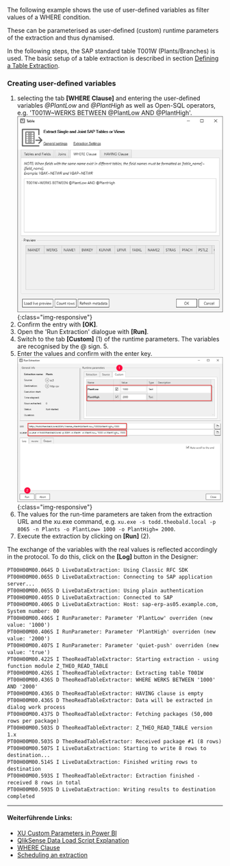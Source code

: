 The following example shows the use of user-defined variables as filter values of a WHERE condition.

These can be parameterised as user-defined (custom) runtime parameters of the extraction and thus dynamised.

In the following steps, the SAP standard table T001W (Plants/Branches) is used. The basic setup of a table extraction is described in section [Defining a Table Extraction](../getting-started/define-a-table-extraction).

### Creating user-defined variables

1. selecting the tab **[WHERE Clause]** and entering the user-defined variables *@PlantLow* and *@PlantHigh* as well as Open-SQL operators, e.g. 'T001W~WERKS BETWEEN @PlantLow AND @PlantHigh'.
![Extraction-User-Variables](/img/content/Extraction-User-Variables.png){:class="img-responsive"}
2. Confirm the entry with **[OK]**.
3. Open the 'Run Extraction' dialogue with **[Run]**.
4. Switch to the tab **[Custom]** (1) of the runtime parameters. The variables are recognised by the @ sign. 5.
5. Enter the values and confirm with the enter key.
![Run-Extraction-Custom-Defined-Parameters](/img/content/Run-Extraction-Custom-Defined-Parameters.png){:class="img-responsive"}
6. The values for the run-time parameters are taken from the extraction URL and the xu.exe command, e.g. `xu.exe -s todd.theobald.local -p 8065 -n Plants -o PlantLow= 1000 -o PlantHigh= 2000`.
7. Execute the extraction by clicking on **[Run]** (2).

The exchange of the variables with the real values is reflected accordingly in the protocol. To do this, click on the **[Log]** button in the Designer:

``` text
PT00H00M00.064S D LiveDataExtraction: Using Classic RFC SDK
PT00H00M00.065S D LiveDataExtraction: Connecting to SAP application server...
PT00H00M00.065S D LiveDataExtraction: Using plain authentication
PT00H00M00.405S D LiveDataExtraction: Connected to SAP
PT00H00M00.406S D LiveDataExtraction: Host: sap-erp-as05.example.com, System number: 00
PT00H00M00.406S I RunParameter: Parameter 'PlantLow' overriden (new value: '1000')
PT00H00M00.406S I RunParameter: Parameter 'PlantHigh' overriden (new value: '2000')
PT00H00M00.407S I RunParameter: Parameter 'quiet-push' overriden (new value: 'true')
PT00H00M00.422S I TheoReadTableExtractor: Starting extraction - using function module Z_THEO_READ_TABLE
PT00H00M00.426S I TheoReadTableExtractor: Extracting table T001W
PT00H00M00.436S D TheoReadTableExtractor: WHERE WERKS BETWEEN '1000' AND '2000'
PT00H00M00.436S D TheoReadTableExtractor: HAVING clause is empty
PT00H00M00.436S D TheoReadTableExtractor: Data will be extracted in dialog work process
PT00H00M00.437S D TheoReadTableExtractor: Fetching packages (50,000 rows per package)
PT00H00M00.503S D TheoReadTableExtractor: Z_THEO_READ_TABLE version 1.x
PT00H00M00.503S D TheoReadTableExtractor: Received package #1 (8 rows)
PT00H00M00.507S I LiveDataExtraction: Starting to write 8 rows to destination...
PT00H00M00.514S I LiveDataExtraction: Finished writing rows to destination
PT00H00M00.593S I TheoReadTableExtractor: Extraction finished - received 8 rows in total
PT00H00M00.593S D LiveDataExtraction: Writing results to destination completed
```

****
#### Weiterführende Links:
- [XU Custom Parameters in Power BI](../xu-destinations/Power-BI-Connector/pbi-xuparameters)
- [QlikSense Data Load Script Explanation](../xu-destinations/qliksense-qlikview/settings-in-qlik-sense#qliksense-data-load-script-explanation)
- [WHERE Clause](../table/where-clause)
- [Scheduling an extraction](./scheduling_extraction)
